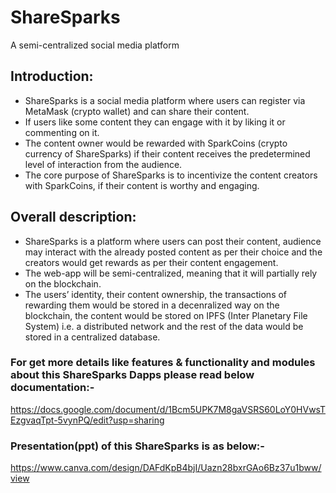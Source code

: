 # ShareSparks
A semi-centralized social media platform

## Introduction:

- ShareSparks is a social media platform where users can register via MetaMask (crypto wallet) and can share their content.
- If users like some content they can engage with it by liking it or commenting on it. 
- The content owner would be rewarded with SparkCoins (crypto currency of ShareSparks) if their content receives the predetermined level of interaction from the audience.
- The core purpose of ShareSparks is to incentivize the content creators with SparkCoins, if their content is worthy and engaging.

## Overall description:
- ShareSparks is a platform where users can post their content, audience may interact with the already posted content as per their choice and the creators would get rewards as per their content engagement.
- The web-app will be semi-centralized, meaning that it will partially rely on the blockchain.
- The users’ identity, their content ownership, the transactions of rewarding them would be stored in a decenralized way on the blockchain, the content would be stored on IPFS (Inter Planetary File System) i.e. a distributed network and the rest of the data would be stored in a centralized database.

### For get more details like features & functionality and modules about this ShareSparks Dapps please read below documentation:-
https://docs.google.com/document/d/1Bcm5UPK7M8gaVSRS60LoY0HVwsTEzgvaqTpt-5vynPQ/edit?usp=sharing

### Presentation(ppt) of this ShareSparks is as below:-
https://www.canva.com/design/DAFdKpB4bjI/Uazn28bxrGAo6Bz37u1bww/view
